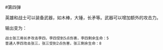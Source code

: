 #第四弹

英雄和战士可以装备武器，如木棒，大锤，长矛等。武器可以增加额外的攻击力。

输出变为：

```
战士张三用长矛攻击李四，李四受到5点伤害，李四剩余生命：5
普通人李四攻击张三，张三受到2点伤害，张三剩余生命：8
```
